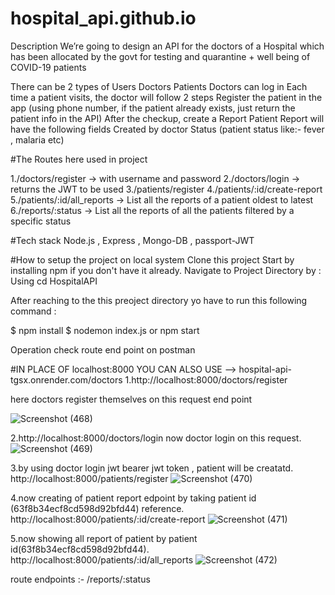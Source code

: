 # hospital_api.github.io

Description
We’re going to design an API for the doctors of a Hospital which has been allocated by the govt for testing and quarantine + well being of COVID-19 patients

There can be 2 types of Users
Doctors
Patients
Doctors can log in
Each time a patient visits, the doctor will follow 2 steps
Register the patient in the app (using phone number, if the patient already exists, just return the patient info in the API)
After the checkup, create a Report
Patient Report will have the following fields
Created by doctor
Status (patient status like:- fever , malaria etc)


#The Routes here used in project

1./doctors/register → with username and password
2./doctors/login → returns the JWT to be used
3./patients/register
4./patients/:id/create-report
5./patients/:id/all_reports → List all the reports of a patient oldest to latest
6./reports/:status → List all the reports of all the patients filtered by a specific status

#Tech stack
Node.js , Express , Mongo-DB , passport-JWT

#How to setup the project on local system
Clone this project
Start by installing npm if you don't have it already.
Navigate to Project Directory by : Using
cd HospitalAPI

After reaching to the this preoject directory yo have to run this following command :

$ npm install
$ nodemon index.js or npm start

Operation check route end point on postman

#IN PLACE OF localhost:8000  YOU CAN ALSO USE -->  hospital-api-tgsx.onrender.com/doctors
1.http://localhost:8000/doctors/register


here doctors register themselves on this request end point

![Screenshot (468)](https://user-images.githubusercontent.com/31533479/232399964-eda6b8ee-475b-4fab-93b7-275f278dee8f.png)



2.http://localhost:8000/doctors/login
now doctor login on this request.
![Screenshot (469)](https://user-images.githubusercontent.com/31533479/232400113-e65057f5-2d17-4ab3-9116-ca70ef18e4b3.png)


3.by using doctor login jwt bearer jwt token , patient will be creatatd.
http://localhost:8000/patients/register
![Screenshot (470)](https://user-images.githubusercontent.com/31533479/232400171-bee7162b-e95e-424a-96a4-258a07eba62d.png)


4.now creating of patient report edpoint by taking patient id (63f8b34ecf8cd598d92bfd44) reference.
http://localhost:8000/patients/:id/create-report
![Screenshot (471)](https://user-images.githubusercontent.com/31533479/232400274-452fc8d4-1715-4f40-96b3-ccc373faca91.png)


5.now showing all report of patient by patient id(63f8b34ecf8cd598d92bfd44).
http://localhost:8000/patients/:id/all_reports
![Screenshot (472)](https://user-images.githubusercontent.com/31533479/232400331-d51e72d7-3f32-4eea-a7ce-64a8c0537f73.png)


route endpoints :- /reports/:status


